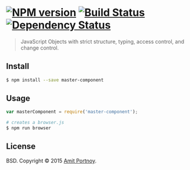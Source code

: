 #  [![NPM version][npm-image]][npm-url] [![Build Status][travis-image]][travis-url] [![Dependency Status][daviddm-image]][daviddm-url]

> JavaScript Objects with strict structure, typing, access control, and change control.


## Install

```sh
$ npm install --save master-component
```


## Usage

```js
var masterComponent = require('master-component');

```

```sh
# creates a browser.js
$ npm run browser
```


## License

BSD. Copyright © 2015 [Amit Portnoy](https://github.com/amitport).

[npm-image]: https://img.shields.io/npm/v/master-component.svg?style=flat
[npm-url]: https://npmjs.org/package/master-component
[travis-image]: https://travis-ci.org/amitport/master-component.svg?branch=master
[travis-url]: https://travis-ci.org/amitport/master-component
[daviddm-image]: https://david-dm.org/amitport/master-component.svg?theme=shields.io
[daviddm-url]: https://david-dm.org/amitport/master-component
